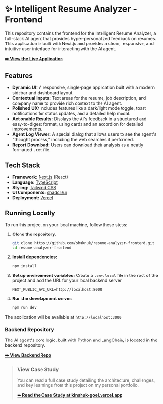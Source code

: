 # ✨ Intelligent Resume Analyzer - Frontend


This repository contains the frontend for the Intelligent Resume Analyzer, a full-stack AI agent that provides hyper-personalized feedback on resumes. This application is built with Next.js and provides a clean, responsive, and intuitive user interface for interacting with the AI agent.

[**➡️ View the Live Application**](https://ranalyzer.vercel.app/)

<!-- It's a great idea to add a screenshot of your app here! -->

## Features

* **Dynamic UI:** A responsive, single-page application built with a modern sidebar and dashboard layout.
* **Contextual Inputs:** Text areas for the resume, job description, and company name to provide rich context to the AI agent.
* **Polished UX:** Includes features like a dark/light mode toggle, toast notifications for status updates, and a detailed help modal.
* **Actionable Results:** Displays the AI's feedback in a structured and easy-to-digest format, using cards and an accordion for detailed improvements.
* **Agent Log Viewer:** A special dialog that allows users to see the agent's "thought process," including the web searches it performed.
* **Report Download:** Users can download their analysis as a neatly formatted `.txt` file.

## Tech Stack

* **Framework:** [Next.js](https://nextjs.org/) (React)
* **Language:** [TypeScript](https://www.typescriptlang.org/)
* **Styling:** [Tailwind CSS](https://tailwindcss.com/)
* **UI Components:** [shadcn/ui](https://ui.shadcn.com/)
* **Deployment:** [Vercel](https://vercel.com/)

## Running Locally

To run this project on your local machine, follow these steps:

1.  **Clone the repository:**
    ```bash
    git clone https://github.com/shuknuk/resume-analyzer-frontend.git
    cd resume-analyzer-frontend
    ```

2.  **Install dependencies:**
    ```bash
    npm install
    ```

3.  **Set up environment variables:**
    Create a `.env.local` file in the root of the project and add the URL for your local backend server:
    ```
    NEXT_PUBLIC_API_URL=http://localhost:8000
    ```

4.  **Run the development server:**
    ```bash
    npm run dev
    ```

The application will be available at `http://localhost:3000`.

### Backend Repository

The AI agent's core logic, built with Python and LangChain, is located in the backend repository.

[**➡️ View Backend Repo**](https://github.com/shuknuk/resume-analyzer)

> ### View Case Study
>
> You can read a full case study detailing the architecture, challenges, and key learnings from this project on my personal portfolio.
>
> [**➡️ Read the Case Study at kinshuk-goel.vercel.app**](https://kinshuk-goel.vercel.app/)
